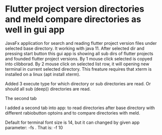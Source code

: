 # Flutter project version directories and meld compare directories as well in gui app
JavaFx application for search and reading flutter project version files under selected base directory. 
It working with java 11. After selected dir and pressing start button this gui app is showing all sub dirs
of flutter projects and founded flutter project versions. By 1 mouse click selected is copyed into clibborad.
By 2 mouse click on selected list row, it will opening new terminal in current selected directory. This freature
requires that xterm is installed on a linux (apt install xterm).

Added 3 execute type for which directory or sub directories are read. Or should all sub (deep)) directories are read.

The second tab 

I added a second tab into app: to read directories after base directory with different rabiobutton optoins and 
to compare directories with meld.

Default for terminal font size is 14, but it can changed by given app parameter: -fs <number> . That is: -f 10
